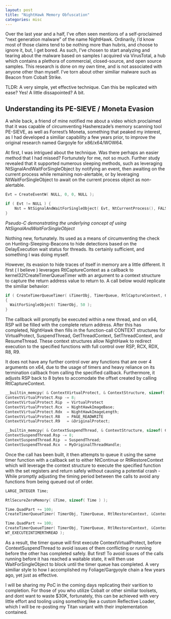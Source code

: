 ```yaml
---
layout: post
title: "NightHawk Memory Obfuscation"
categories: misc
---
```


Over the last year and a half, I’ve often seen mentions of a self-proclaimed “next generation malware” of the name NightHawk. Ordinarily, I’d know most of those claims tend to be nothing more than hubris, and choose to ignore it, but, I get bored. As such, I’ve chosen to start analyzing and tearing about the malware based on samples I acquired via VirusTotal, a hub which contains a plethora of commercial, closed-source, and open source samples. This research is done on my own time, and is not associated with anyone other than myself. I’ve torn about other similiar malware such as Beacon from Cobalt Strike.

TLDR: A very simple, yet effective technique. Can this be replicated with ease? Yes! A little dissapointed? A bit.

##  Understanding its PE-SIEVE / Moneta Evasion

A while back, a friend of mine notified me about a video which proclaimed that it was capable of circumventing Hasherezade’s memory scanning tool PE-SIEVE, as well as Forrest’s Moneta, something that peaked my interest, as I had developed a similiar capability a few years prior, to improve the original research named Gargoyle for x86/x64/WOW64.

At first, I was intrigued about the technique. Was there perhaps an easier method that I had missed? Fortunutely for me, not so much. Further study revealed that it supported numerous sleeping methods, such as leveraging NtSignalAndWaitForSingleObject by notifying an event, then awaiting on the current process while remaining non-alertable, or by leveraging NtWaitForSingleObject to await on the current process object as non-alertable.

```c
Evt = CreateEventW( NULL, 0, 0, NULL );

if ( Evt != NULL ) {
    Nst = NtSignalAndWaitForSingleObject( Evt, NtCurrentProcess(), FALSE, &Del );
}
```
*Pseudo-C demonstrating the underlying concept of using NtSignalAndWaitForSingleObject*

Nothing new, fortunately. Its used as a means of circumventing the check on Hunting-Sleeping-Beacons to hide detections based on the DelayExecution wait status for threads. Its certainly sufficient, and something I was doing myself.

However, its evasion to hide traces of itself in memory are a little different. It first ( I believe ) leverages RtlCaptureContext as a callback to kernel32!CreateTimerQueueTimer with an argument to a context structure to capture the return address value to return to. A call below would replicate the similiar behavior:

```c
if ( CreateTimerQueueTimer( &TimerObj, TimerQueue, RtlCaptureContext, ContextStruct, 0, 0, WT_EXECUTEINTIMERTHREAD ))
{
  WaitForSingleObject( TimerObj, 50 );  
}
```

The callback will promptly be executed within a new thread, and on x64, RSP will be filled with the complete return address. After this has completed, NightHawk then fills in the function-call CONTEXT structures for VirtualProtect, SuspendThread, GetThreadContext, SetThreadContext, and ResumeThread. These context structures allow NightHawk to redirect execution to the specified functions with full control over RSP, RCX, RDX, R8, R9.

It does not have any further control over any functions that are over 4 arguments on x64, due to the usage of timers and heavy reliance on its termination callback from calling the specified callback. Furthermore, it adjusts RSP back to 8 bytes to accomodate the offset created by calling RtlCaptureContext.

```c
__builtin_memcpy( & ContextVirtualProtect, & ContextStructure, sizeof( ContextStructure ) );
ContextVirtualProtect.Rsp -= 8;
ContextVirtualProtect.Rip  = VirtualProtect
ContextVirtualProtect.Rcx  = NightHawkImageBase;
ContextVirtualProtect.Rdx  = NightHawkImageLength;
ContextVirtualProtect.R8   = PAGE_READWRITE
ContextVirtualProtect.R9   = &OriginalProtect;

__builtin_memcpy( & ContextSuspendThread, & ContextStructure, sizeof( ContextStructure ) );
ContextSuspendThread.Rsp -= 8;
ContextSuspendThread.Rip  = SuspendThread;
ContextSuspendThread.Rcx  = MyOriginalThreadHandle;
```

Once the call has been built, it then attempts to queue it using the same timer function with a callback set to either NtContinue or RtlRestoreContext which will leverage the context structure to execute the specified function with the set registers and return safely without causing a potential crash - While promptly adjusting the timing period between the calls to avoid any functions from being queued out of order.

```c
LARGE_INTEGER Time;

RtlSecureZeroMemory( &Time, sizeof( Time ) );

Time.QuadPart += 100;
CreateTimerQueueTimer( TimerObj, TimerQueue, RtlRestoreContext, &ContextVirtualProtect, &Time, 0, WT_EXECUTEINTIMERTHREAD );

Time.QuadPart += 100;
CreateTimerQueueTimer( TimerObj, TimerQueue, RtlRestoreContext, &ContextSuspendThread, &Time, 0,
WT_EXECUTEINTIMERTHREAD );
```

As a result, the timer queue will first execute ContextVirtualProtect, before ContextSuspendThread to avoid issues of them conflicting or running before the other has completed safely. But first! To avoid issues of the calls running before it has reached a waitable state, it will then use WaitForSingleObject to block until the timer queue has completed. A very similiar style to how I accomplished my Foliage/Gargyoyle chain a few years ago, yet just as effective.

I will be sharing my PoC in the coming days replicating their varition to completion. For those of you who utilize Cobalt or other similiar toolsets, and dont want to waste $30K, fortunately, this can be achieved with very little effort and tooling using something like a custom Reflective Loader, which I will be re-posting my Titan variant with their implementation contained.
